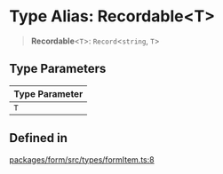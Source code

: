 # Type Alias: Recordable\<T\>

> **Recordable**\<`T`\>: `Record`\<`string`, `T`\>

## Type Parameters

| Type Parameter |
| ------ |
| `T` |

## Defined in

[packages/form/src/types/formItem.ts:8](https://github.com/XiaoPiHong/xph-crud/blob/a1294cc5df09aa940cfa5b5fa7d5531279512ce4/packages/form/src/types/formItem.ts#L8)
